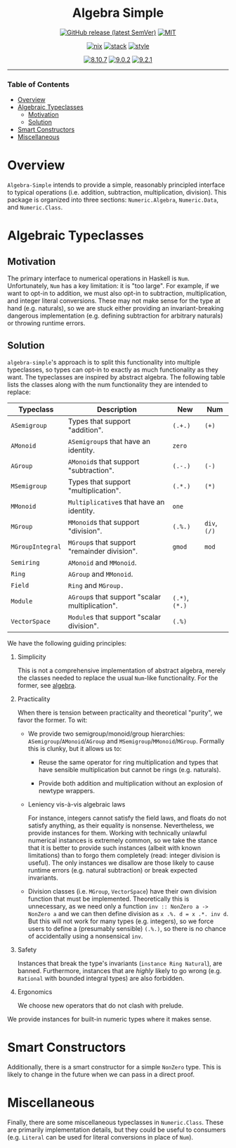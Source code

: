 <div align="center">

# Algebra Simple

[![GitHub release (latest SemVer)](https://img.shields.io/github/v/release/tbidne/algebra-simple?include_prereleases&sort=semver)](https://github.com/tbidne/algebra-simple/releases/)
[![MIT](https://img.shields.io/github/license/tbidne/algebra-simple?color=blue)](https://opensource.org/licenses/MIT)

[![nix](https://img.shields.io/github/workflow/status/tbidne/algebra-simple/nix/main?label=nix&logo=nixos&logoColor=85c5e7&labelColor=2f353c)](https://github.com/tbidne/algebra-simple/actions/workflows/nix_ci.yaml)
[![stack](https://img.shields.io/github/workflow/status/tbidne/algebra-simple/stack/main?label=stack%20nightly-2022-03-23&logoColor=white&labelColor=2f353c)](https://github.com/tbidne/algebra-simple/actions/workflows/stack_ci.yaml)
[![style](https://img.shields.io/github/workflow/status/tbidne/algebra-simple/style/main?label=style&logoColor=white&labelColor=2f353c)](https://github.com/tbidne/algebra-simple/actions/workflows/style_ci.yaml)

[![8.10.7](https://img.shields.io/github/workflow/status/tbidne/algebra-simple/8.10.7/main?label=8.10.7&logo=haskell&logoColor=904d8c&labelColor=2f353c)](https://github.com/tbidne/algebra-simple/actions/workflows/ghc_8-10-7.yaml)
[![9.0.2](https://img.shields.io/github/workflow/status/tbidne/algebra-simple/9.0.2/main?label=9.0.2&logo=haskell&logoColor=904d8c&labelColor=2f353c)](https://github.com/tbidne/algebra-simple/actions/workflows/ghc_9-0-2.yaml)
[![9.2.1](https://img.shields.io/github/workflow/status/tbidne/algebra-simple/9.2.1/main?label=9.2.1&logo=haskell&logoColor=904d8c&labelColor=2f353c)](https://github.com/tbidne/algebra-simple/actions/workflows/ghc_9-2-1.yaml)

</div>

---

### Table of Contents
* [Overview](#overview)
* [Algebraic Typeclasses](#algebraic-typeclasses)
  * [Motivation](#motivation)
  * [Solution](#solution)
* [Smart Constructors](#smart-constructors)
* [Miscellaneous](#miscellaneous)

# Overview

`Algebra-Simple` intends to provide a simple, reasonably principled interface to typical operations (i.e. addition, subtraction, multiplication, division). This package is organized into three sections: `Numeric.Algebra`, `Numeric.Data`, and `Numeric.Class`.

# Algebraic Typeclasses

## Motivation

The primary interface to numerical operations in Haskell is `Num`. Unfortunately, `Num` has a key limitation: it is "too large". For example, if we want to opt-in to addition, we must also opt-in to subtraction, multiplication, and integer literal conversions. These may not make sense for the type at hand (e.g. naturals), so we are stuck either providing an invariant-breaking dangerous implementation (e.g. defining subtraction for arbitrary naturals) or throwing runtime errors.

## Solution

`algebra-simple`'s approach is to split this functionality into multiple typeclasses, so types can opt-in to exactly as much functionality as they want. The typeclasses are inspired by abstract algebra. The following table lists the classes along with the num functionality they are intended to replace:

<table>
  <thead>
    <th>Typeclass</th>
    <th>Description</th>
    <th>New</th>
    <th>Num</th>
  </thead>
  <tr>
    <td><code>ASemigroup</code></td>
    <td>Types that support "addition".</td>
    <td><code>(.+.)</code></td>
    <td><code>(+)</code></td>
  </tr>
  <tr>
    <td><code>AMonoid</code></td>
    <td><code>ASemigroup</code>s that have an identity.</td>
    <td><code>zero</code></td>
    <td></td>
  </tr>
  <tr>
    <td><code>AGroup</code></td>
    <td><code>AMonoid</code>s that support "subtraction".</td>
    <td><code>(.-.)</code></td>
    <td><code>(-)</code></td>
  </tr>
  <tr>
    <td><code>MSemigroup</code></td>
    <td>Types that support "multiplication".</td>
    <td><code>(.*.)</code></td>
    <td><code>(*)</code></td>
  </tr>
  <tr>
    <td><code>MMonoid</code></td>
    <td><code>Multiplicative</code>s that have an identity.</td>
    <td><code>one</code></td>
    <td></td>
  </tr>
  <tr>
    <td><code>MGroup</code></td>
    <td><code>MMonoid</code>s that support "division".</td>
    <td><code>(.%.)</code></td>
    <td><code>div</code>, <code>(/)</code></td>
  </tr>
  <tr>
    <td><code>MGroupIntegral</code></td>
    <td><code>MGroup</code>s that support "remainder division".</td>
    <td><code>gmod</code></td>
    <td><code>mod</code></td>
  </tr>
  <tr>
    <td><code>Semiring</code></td>
    <td><code>AMonoid</code> and <code>MMonoid</code>.</td>
    <td></td>
    <td></td>
  </tr>
  <tr>
    <td><code>Ring</code></td>
    <td><code>AGroup</code> and <code>MMonoid</code>.</td>
    <td></td>
    <td></td>
  </tr>
  <tr>
    <td><code>Field</code></td>
    <td><code>Ring</code> and <code>MGroup</group>.</td>
    <td></td>
    <td></td>
  </tr>
  <tr>
    <td><code>Module</code></td>
    <td><code>AGroup</code>s that support "scalar multiplication".</td>
    <td><code>(.*)</code>, <code>(*.)</code></td>
    <td></td>
  </tr>
  <tr>
    <td><code>VectorSpace</code></td>
    <td><code>Module</code>s that support "scalar division".</td>
    <td><code>(.%)</code></td>
    <td></td>
  </tr>
</table>

We have the following guiding principles:

1. Simplicity

    This is not a comprehensive implementation of abstract algebra, merely the classes needed to replace the usual `Num`-like functionality. For the former, see [algebra](https://hackage.haskell.org/package/algebra).

2. Practicality

    When there is tension between practicality and theoretical "purity", we favor the former. To wit:

    * We provide two semigroup/monoid/group hierarchies:
       `ASemigroup`/`AMonoid`/`AGroup` and
       `MSemigroup`/`MMonoid`/`MGroup`. Formally this is clunky, but it allows us to:

        * Reuse the same operator for ring multiplication and types that have sensible multiplication but cannot be rings (e.g. naturals).

        * Provide both addition and multiplication without an explosion of newtype wrappers.

    * Leniency vis-à-vis algebraic laws

        For instance, integers cannot satisfy the field laws, and floats do not satisfy anything, as their equality is nonsense. Nevertheless, we provide instances for them. Working with technically unlawful numerical instances is extremely common, so we take the stance that it is better to provide such instances (albeit with known limitations) than to forgo them completely (read: integer division is useful). The only instances we disallow are those likely to cause runtime errors (e.g. natural subtraction) or break expected invariants.

    * Division classes (i.e. `MGroup`, `VectorSpace`) have their own division function that must be implemented. Theoretically this is unnecessary, as we need only a function `inv :: NonZero a -> NonZero a` and we can then define division as `x .%. d = x .*. inv d`. But this will not work for many types (e.g. integers), so we force users to define a (presumably sensible) `(.%.)`, so there is no chance of accidentally using a nonsensical `inv`.

3. Safety

    Instances that break the type's invariants (`instance Ring Natural`), are banned. Furthermore, instances that are _highly_ likely to go wrong (e.g. `Rational` with bounded integral types) are also forbidden.

4. Ergonomics

     We choose new operators that do not clash with prelude.

We provide instances for built-in numeric types where it makes sense.

# Smart Constructors

Additionally, there is a smart constructor for a simple `NonZero` type. This is likely to change in the future when we can pass in a direct proof.

# Miscellaneous

Finally, there are some miscellaneous typeclasses in `Numeric.Class`. These are primarily implementation details, but they could be useful to consumers (e.g. `Literal` can be used for literal conversions in place of `Num`).